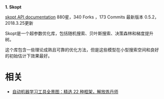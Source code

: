 

**1. Skopt**

[skopt API documentation](https://link.zhihu.com/?target=https%3A//scikit-optimize.github.io/)
880星，340 Forks ，173 Commits
最新版本 0.5.2，2018.3.25更新

Skopt是一个超参数优化库，包括随机搜索、贝叶斯搜索、决策森林和梯度提升树。

这个库包含一些理论成熟且可靠的优化方法，但是这些模型在小型搜索空间和良好的初始估计下效果最好。








# 相关

- [自动机器学习工具全景图：精选 22 种框架，解放炼丹师](https://zhuanlan.zhihu.com/p/42715527)
